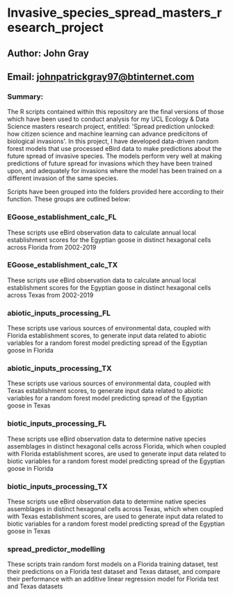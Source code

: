 # Invasive_species_spread_masters_research_project
## Author: John Gray
## Email: johnpatrickgray97@btinternet.com

### Summary:
The R scripts contained within this repository are the final versions of those which have been used to conduct analysis for my UCL Ecology & Data Science masters research project, entitled: 'Spread prediction unlocked: how citizen science and machine learning can advance
predicitons of biological invasions'. In this project, I have developed data-driven random forest models that use processed eBird data to make predictions about the future spread of invasive species. The models perform very well at making predictions of future spread for
invasions which they have been trained upon, and adequately for invasions where the model has been trained on a different invasion of the same species.

Scripts have been grouped into the folders provided here according to their function. These groups are outlined below:

### EGoose_establishment_calc_FL
These scripts use eBird observation data to calculate annual local establishment scores for the Egyptian goose in distinct hexagonal cells across Florida from 2002-2019 

### EGoose_establishment_calc_TX
These scripts use eBird observation data to calculate annual local establishment scores for the Egyptian goose in distinct hexagonal cells across Texas from 2002-2019

### abiotic_inputs_processing_FL
These scripts use various sources of environmental data, coupled with Florida establishment scores, to generate input data related to abiotic variables for a random forest model predicting spread of the Egyptian goose in Florida

### abiotic_inputs_processing_TX
These scripts use various sources of environmental data, coupled with Texas establishment scores, to generate input data related to abiotic variables for a random forest model predicting spread of the Egyptian goose in Texas

### biotic_inputs_processing_FL
These scripts use eBird observation data to determine native species assemblages in distinct hexagonal cells across Florida, which when coupled with Florida establishment scores, are used to generate input data related to biotic variables for a random forest model
predicting spread of the Egyptian goose in Florida

### biotic_inputs_processing_TX
These scripts use eBird observation data to determine native species assemblages in distinct hexagonal cells across Texas, which when coupled with Texas establishment scores, are used to generate input data related to biotic variables for a random forest model predicting 
spread of the Egyptian goose in Texas

### spread_predictor_modelling
These scripts train random forst models on a Florida training dataset, test their predictions on a Florida test dataset and Texas dataset, and compare their performance with an additive linear regression model for Florida test and Texas datasets
